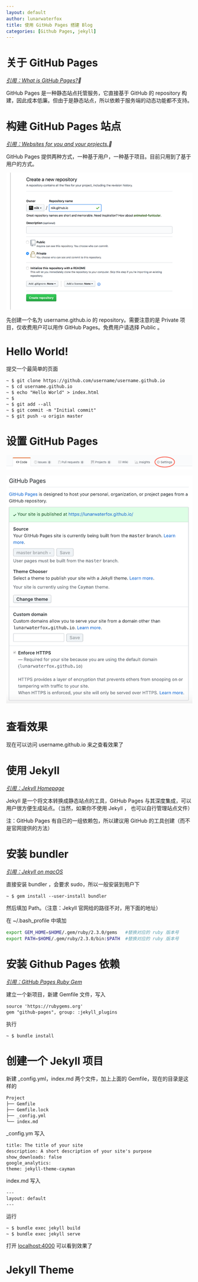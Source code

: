 ```yaml
---
layout: default
author: lunarwaterfox
title: 使用 GitHub Pages 搭建 Blog
categories: [Github Pages, jekyll]
---
```


# 关于 GitHub Pages
*[引用：What is GitHub Pages?](https://help.github.com/articles/what-is-github-pages/)*

GitHub Pages 是一种静态站点托管服务，它直接基于 GitHub 的 repository 构建，因此成本低廉。但由于是静态站点，所以依赖于服务端的动态功能都不支持。

# 构建 GitHub Pages 站点
*[引用：Websites for you and your projects.](https://pages.github.com/)*

GitHub Pages 提供两种方式，一种基于用户，一种基于项目。目前只用到了基于用户的方式。

![image](/assets/images/repository.png)

先创建一个名为 username.github.io 的 repository。需要注意的是 Private 项目，仅收费用户可以用作 GitHub Pages。免费用户请选择 Public 。

# Hello World!
提交一个最简单的页面

```console
~ $ git clone https://github.com/username/username.github.io
~ $ cd username.github.io
~ $ echo "Hello World" > index.html
~ $
~ $ git add --all
~ $ git commit -m "Initial commit"
~ $ git push -u origin master
```

# 设置 GitHub Pages

![image](/assets/images/tab.png)

![image](/assets/images/pages.png)

# 查看效果
现在可以访问 username.github.io 来之查看效果了

# 使用 Jekyll
*[引用：Jekyll Homepage](https://jekyllrb.com/)*

Jekyll 是一个将文本转换成静态站点的工具，GitHub Pages 与其深度集成，可以用户很方便生成站点。（当然，如果你不使用 Jekyll ， 也可以自行管理站点文件）

注：GitHub Pages 有自已的一组依赖包，所以建议用 GitHub 的工具创建（而不是官网提供的方法）

# 安装 bundler
*[引用：Jekyll on macOS](https://jekyllrb.com/docs/installation/macos/)*

直接安装 bundler ，会要求 sudo，所以一般安装到用户下
```console
~ $ gem install --user-install bundler
```

然后填加 Path。（注意：Jekyll 官网给的路径不对，用下面的地址）

在 ~/.bash_profile 中填加
```bash
export GEM_HOME=$HOME/.gem/ruby/2.3.0/gems   #替换对应的 ruby 版本号
export PATH=$HOME/.gem/ruby/2.3.0/bin:$PATH  #替换对应的 ruby 版本号
```

# 安装 Github Pages 依赖
*[引用：GitHub Pages Ruby Gem](https://github.com/github/pages-gem)*

建立一个新项目，新建 Gemfile 文件，写入
```
source 'https://rubygems.org'
gem "github-pages", group: :jekyll_plugins
```

执行
```console
~ $ bundle install
```

# 创建一个 Jekyll 项目
新建 _config.yml，index.md 两个文件，加上上面的 Gemfile，现在的目录是这样的

```
Project
├── Gemfile
├── Gemfile.lock
├── _config.yml
└── index.md
```

_config.ym 写入
```
title: The title of your site
description: A short description of your site's purpose
show_downloads: false
google_analytics:
theme: jekyll-theme-cayman
```

index.md 写入
```
---
layout: default
---
```
运行
```console
~ $ bundle exec jekyll build
~ $ bundle exec jekyll serve
```

打开 [localhost:4000](http://localhost:4000) 可以看到效果了

# Jekyll Theme
